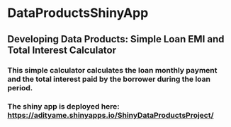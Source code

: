 # DataProductsShinyApp
## Developing Data Products: Simple Loan EMI and Total Interest Calculator

### This simple calculator calculates the loan monthly payment and the total interest paid by the borrower during the loan period. 
### The shiny app is deployed here: https://adityame.shinyapps.io/ShinyDataProductsProject/
